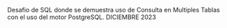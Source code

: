 Desafio de SQL donde se demuestra uso de Consulta en Multiples Tablas con el uso del motor PostgreSQL. DICIEMBRE 2023